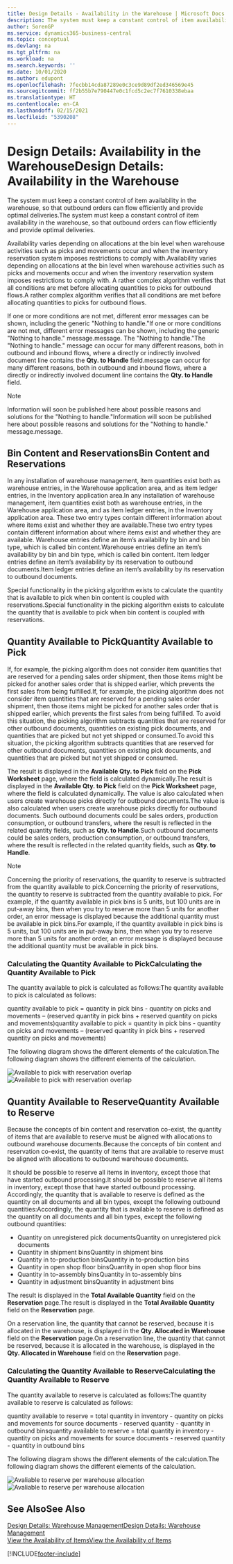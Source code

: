 ```yaml
---
title: Design Details - Availability in the Warehouse | Microsoft Docs
description: The system must keep a constant control of item availability in the warehouse, so that outbound orders can flow efficiently and provide optimal deliveries.
author: SorenGP
ms.service: dynamics365-business-central
ms.topic: conceptual
ms.devlang: na
ms.tgt_pltfrm: na
ms.workload: na
ms.search.keywords: ''
ms.date: 10/01/2020
ms.author: edupont
ms.openlocfilehash: 7fecbb14cda87289e0c3ce9d89df2ed346569e45
ms.sourcegitcommit: ff2b55b7e790447e0c1fcd5c2ec7f7610338ebaa
ms.translationtype: HT
ms.contentlocale: en-CA
ms.lasthandoff: 02/15/2021
ms.locfileid: "5390208"
---
```

# <a name="design-details-availability-in-the-warehouse"></a><span data-ttu-id="4d77f-103">Design Details: Availability in the Warehouse</span><span class="sxs-lookup"><span data-stu-id="4d77f-103">Design Details: Availability in the Warehouse</span></span>
<span data-ttu-id="4d77f-104">The system must keep a constant control of item availability in the warehouse, so that outbound orders can flow efficiently and provide optimal deliveries.</span><span class="sxs-lookup"><span data-stu-id="4d77f-104">The system must keep a constant control of item availability in the warehouse, so that outbound orders can flow efficiently and provide optimal deliveries.</span></span>  

<span data-ttu-id="4d77f-105">Availability varies depending on allocations at the bin level when warehouse activities such as picks and movements occur and when the inventory reservation system imposes restrictions to comply with.</span><span class="sxs-lookup"><span data-stu-id="4d77f-105">Availability varies depending on allocations at the bin level when warehouse activities such as picks and movements occur and when the inventory reservation system imposes restrictions to comply with.</span></span> <span data-ttu-id="4d77f-106">A rather complex algorithm verifies that all conditions are met before allocating quantities to picks for outbound flows.</span><span class="sxs-lookup"><span data-stu-id="4d77f-106">A rather complex algorithm verifies that all conditions are met before allocating quantities to picks for outbound flows.</span></span>

<span data-ttu-id="4d77f-107">If one or more conditions are not met, different error messages can be shown, including the generic "Nothing to handle."</span><span class="sxs-lookup"><span data-stu-id="4d77f-107">If one or more conditions are not met, different error messages can be shown, including the generic "Nothing to handle."</span></span> <span data-ttu-id="4d77f-108">message.</span><span class="sxs-lookup"><span data-stu-id="4d77f-108">message.</span></span> <span data-ttu-id="4d77f-109">The "Nothing to handle."</span><span class="sxs-lookup"><span data-stu-id="4d77f-109">The "Nothing to handle."</span></span> <span data-ttu-id="4d77f-110">message can occur for many different reasons, both in outbound and inbound flows, where a directly or indirectly involved document line contains the **Qty. to Handle** field.</span><span class="sxs-lookup"><span data-stu-id="4d77f-110">message can occur for many different reasons, both in outbound and inbound flows, where a directly or indirectly involved document line contains the **Qty. to Handle** field.</span></span>

> [!NOTE]
> <span data-ttu-id="4d77f-111">Information will soon be published here about possible reasons and solutions for the "Nothing to handle."</span><span class="sxs-lookup"><span data-stu-id="4d77f-111">Information will soon be published here about possible reasons and solutions for the "Nothing to handle."</span></span> <span data-ttu-id="4d77f-112">message.</span><span class="sxs-lookup"><span data-stu-id="4d77f-112">message.</span></span>

## <a name="bin-content-and-reservations"></a><span data-ttu-id="4d77f-113">Bin Content and Reservations</span><span class="sxs-lookup"><span data-stu-id="4d77f-113">Bin Content and Reservations</span></span>  
 <span data-ttu-id="4d77f-114">In any installation of warehouse management, item quantities exist both as warehouse entries, in the Warehouse application area, and as item ledger entries, in the Inventory application area.</span><span class="sxs-lookup"><span data-stu-id="4d77f-114">In any installation of warehouse management, item quantities exist both as warehouse entries, in the Warehouse application area, and as item ledger entries, in the Inventory application area.</span></span> <span data-ttu-id="4d77f-115">These two entry types contain different information about where items exist and whether they are available.</span><span class="sxs-lookup"><span data-stu-id="4d77f-115">These two entry types contain different information about where items exist and whether they are available.</span></span> <span data-ttu-id="4d77f-116">Warehouse entries define an item’s availability by bin and bin type, which is called bin content.</span><span class="sxs-lookup"><span data-stu-id="4d77f-116">Warehouse entries define an item’s availability by bin and bin type, which is called bin content.</span></span> <span data-ttu-id="4d77f-117">Item ledger entries define an item’s availability by its reservation to outbound documents.</span><span class="sxs-lookup"><span data-stu-id="4d77f-117">Item ledger entries define an item’s availability by its reservation to outbound documents.</span></span>  

 <span data-ttu-id="4d77f-118">Special functionality in the picking algorithm exists to calculate the quantity that is available to pick when bin content is coupled with reservations.</span><span class="sxs-lookup"><span data-stu-id="4d77f-118">Special functionality in the picking algorithm exists to calculate the quantity that is available to pick when bin content is coupled with reservations.</span></span>  

## <a name="quantity-available-to-pick"></a><span data-ttu-id="4d77f-119">Quantity Available to Pick</span><span class="sxs-lookup"><span data-stu-id="4d77f-119">Quantity Available to Pick</span></span>  
 <span data-ttu-id="4d77f-120">If, for example, the picking algorithm does not consider item quantities that are reserved for a pending sales order shipment, then those items might be picked for another sales order that is shipped earlier, which prevents the first sales from being fulfilled.</span><span class="sxs-lookup"><span data-stu-id="4d77f-120">If, for example, the picking algorithm does not consider item quantities that are reserved for a pending sales order shipment, then those items might be picked for another sales order that is shipped earlier, which prevents the first sales from being fulfilled.</span></span> <span data-ttu-id="4d77f-121">To avoid this situation, the picking algorithm subtracts quantities that are reserved for other outbound documents, quantities on existing pick documents, and quantities that are picked but not yet shipped or consumed.</span><span class="sxs-lookup"><span data-stu-id="4d77f-121">To avoid this situation, the picking algorithm subtracts quantities that are reserved for other outbound documents, quantities on existing pick documents, and quantities that are picked but not yet shipped or consumed.</span></span>  

 <span data-ttu-id="4d77f-122">The result is displayed in the **Available Qty. to Pick** field on the **Pick Worksheet** page, where the field is calculated dynamically.</span><span class="sxs-lookup"><span data-stu-id="4d77f-122">The result is displayed in the **Available Qty. to Pick** field on the **Pick Worksheet** page, where the field is calculated dynamically.</span></span> <span data-ttu-id="4d77f-123">The value is also calculated when users create warehouse picks directly for outbound documents.</span><span class="sxs-lookup"><span data-stu-id="4d77f-123">The value is also calculated when users create warehouse picks directly for outbound documents.</span></span> <span data-ttu-id="4d77f-124">Such outbound documents could be sales orders, production consumption, or outbound transfers, where the result is reflected in the related quantity fields, such as **Qty. to Handle**.</span><span class="sxs-lookup"><span data-stu-id="4d77f-124">Such outbound documents could be sales orders, production consumption, or outbound transfers, where the result is reflected in the related quantity fields, such as **Qty. to Handle**.</span></span>  

> [!NOTE]  
>  <span data-ttu-id="4d77f-125">Concerning the priority of reservations, the quantity to reserve is subtracted from the quantity available to pick.</span><span class="sxs-lookup"><span data-stu-id="4d77f-125">Concerning the priority of reservations, the quantity to reserve is subtracted from the quantity available to pick.</span></span> <span data-ttu-id="4d77f-126">For example, if the quantity available in pick bins is 5 units, but 100 units are in put-away bins, then when you try to reserve more than 5 units for another order, an error message is displayed because the additional quantity must be available in pick bins.</span><span class="sxs-lookup"><span data-stu-id="4d77f-126">For example, if the quantity available in pick bins is 5 units, but 100 units are in put-away bins, then when you try to reserve more than 5 units for another order, an error message is displayed because the additional quantity must be available in pick bins.</span></span>  

### <a name="calculating-the-quantity-available-to-pick"></a><span data-ttu-id="4d77f-127">Calculating the Quantity Available to Pick</span><span class="sxs-lookup"><span data-stu-id="4d77f-127">Calculating the Quantity Available to Pick</span></span>  
 <span data-ttu-id="4d77f-128">The quantity available to pick is calculated as follows:</span><span class="sxs-lookup"><span data-stu-id="4d77f-128">The quantity available to pick is calculated as follows:</span></span>  

 <span data-ttu-id="4d77f-129">quantity available to pick = quantity in pick bins - quantity on picks and movements – (reserved quantity in pick bins + reserved quantity on picks and movements)</span><span class="sxs-lookup"><span data-stu-id="4d77f-129">quantity available to pick = quantity in pick bins - quantity on picks and movements – (reserved quantity in pick bins + reserved quantity on picks and movements)</span></span>  

 <span data-ttu-id="4d77f-130">The following diagram shows the different elements of the calculation.</span><span class="sxs-lookup"><span data-stu-id="4d77f-130">The following diagram shows the different elements of the calculation.</span></span>  

 <span data-ttu-id="4d77f-131">![Available to pick with reservation overlap](media/design_details_warehouse_management_availability_2.png "Available to pick with reservation overlap")</span><span class="sxs-lookup"><span data-stu-id="4d77f-131">![Available to pick with reservation overlap](media/design_details_warehouse_management_availability_2.png "Available to pick with reservation overlap")</span></span>  

## <a name="quantity-available-to-reserve"></a><span data-ttu-id="4d77f-132">Quantity Available to Reserve</span><span class="sxs-lookup"><span data-stu-id="4d77f-132">Quantity Available to Reserve</span></span>  
 <span data-ttu-id="4d77f-133">Because the concepts of bin content and reservation co-exist, the quantity of items that are available to reserve must be aligned with allocations to outbound warehouse documents.</span><span class="sxs-lookup"><span data-stu-id="4d77f-133">Because the concepts of bin content and reservation co-exist, the quantity of items that are available to reserve must be aligned with allocations to outbound warehouse documents.</span></span>  

 <span data-ttu-id="4d77f-134">It should be possible to reserve all items in inventory, except those that have started outbound processing.</span><span class="sxs-lookup"><span data-stu-id="4d77f-134">It should be possible to reserve all items in inventory, except those that have started outbound processing.</span></span> <span data-ttu-id="4d77f-135">Accordingly, the quantity that is available to reserve is defined as the quantity on all documents and all bin types, except the following outbound quantities:</span><span class="sxs-lookup"><span data-stu-id="4d77f-135">Accordingly, the quantity that is available to reserve is defined as the quantity on all documents and all bin types, except the following outbound quantities:</span></span>  

-   <span data-ttu-id="4d77f-136">Quantity on unregistered pick documents</span><span class="sxs-lookup"><span data-stu-id="4d77f-136">Quantity on unregistered pick documents</span></span>  
-   <span data-ttu-id="4d77f-137">Quantity in shipment bins</span><span class="sxs-lookup"><span data-stu-id="4d77f-137">Quantity in shipment bins</span></span>  
-   <span data-ttu-id="4d77f-138">Quantity in to-production bins</span><span class="sxs-lookup"><span data-stu-id="4d77f-138">Quantity in to-production bins</span></span>  
-   <span data-ttu-id="4d77f-139">Quantity in open shop floor bins</span><span class="sxs-lookup"><span data-stu-id="4d77f-139">Quantity in open shop floor bins</span></span>  
-   <span data-ttu-id="4d77f-140">Quantity in to-assembly bins</span><span class="sxs-lookup"><span data-stu-id="4d77f-140">Quantity in to-assembly bins</span></span>  
-   <span data-ttu-id="4d77f-141">Quantity in adjustment bins</span><span class="sxs-lookup"><span data-stu-id="4d77f-141">Quantity in adjustment bins</span></span>  

 <span data-ttu-id="4d77f-142">The result is displayed in the **Total Available Quantity** field on the **Reservation** page.</span><span class="sxs-lookup"><span data-stu-id="4d77f-142">The result is displayed in the **Total Available Quantity** field on the **Reservation** page.</span></span>  

 <span data-ttu-id="4d77f-143">On a reservation line, the quantity that cannot be reserved, because it is allocated in the warehouse, is displayed in the **Qty. Allocated in Warehouse** field on the **Reservation** page.</span><span class="sxs-lookup"><span data-stu-id="4d77f-143">On a reservation line, the quantity that cannot be reserved, because it is allocated in the warehouse, is displayed in the **Qty. Allocated in Warehouse** field on the **Reservation** page.</span></span>  

### <a name="calculating-the-quantity-available-to-reserve"></a><span data-ttu-id="4d77f-144">Calculating the Quantity Available to Reserve</span><span class="sxs-lookup"><span data-stu-id="4d77f-144">Calculating the Quantity Available to Reserve</span></span>  
 <span data-ttu-id="4d77f-145">The quantity available to reserve is calculated as follows:</span><span class="sxs-lookup"><span data-stu-id="4d77f-145">The quantity available to reserve is calculated as follows:</span></span>  

 <span data-ttu-id="4d77f-146">quantity available to reserve = total quantity in inventory - quantity on picks and movements for source documents - reserved quantity - quantity in outbound bins</span><span class="sxs-lookup"><span data-stu-id="4d77f-146">quantity available to reserve = total quantity in inventory - quantity on picks and movements for source documents - reserved quantity - quantity in outbound bins</span></span>  

 <span data-ttu-id="4d77f-147">The following diagram shows the different elements of the calculation.</span><span class="sxs-lookup"><span data-stu-id="4d77f-147">The following diagram shows the different elements of the calculation.</span></span>  

 <span data-ttu-id="4d77f-148">![Avaliable to reserve per warehouse allocation](media/design_details_warehouse_management_availability_3.png "Avaliable to reserve per warehouse allocation")</span><span class="sxs-lookup"><span data-stu-id="4d77f-148">![Avaliable to reserve per warehouse allocation](media/design_details_warehouse_management_availability_3.png "Avaliable to reserve per warehouse allocation")</span></span>  

## <a name="see-also"></a><span data-ttu-id="4d77f-149">See Also</span><span class="sxs-lookup"><span data-stu-id="4d77f-149">See Also</span></span>  
 [<span data-ttu-id="4d77f-150">Design Details: Warehouse Management</span><span class="sxs-lookup"><span data-stu-id="4d77f-150">Design Details: Warehouse Management</span></span>](design-details-warehouse-management.md)  
 [<span data-ttu-id="4d77f-151">View the Availability of Items</span><span class="sxs-lookup"><span data-stu-id="4d77f-151">View the Availability of Items</span></span>](inventory-how-availability-overview.md)


[!INCLUDE[footer-include](includes/footer-banner.md)]
